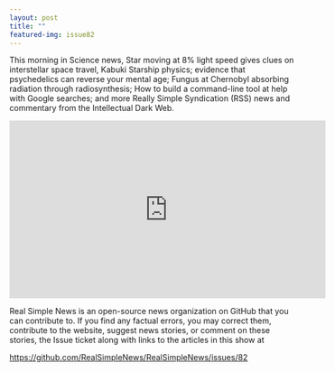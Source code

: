 ```yaml
---
layout: post
title: ""
featured-img: issue82
---
```


This morning in Science news, Star moving at 8% light speed gives clues on interstellar space travel, Kabuki Starship physics; evidence that psychedelics can reverse your mental age; Fungus at Chernobyl absorbing radiation through radiosynthesis; How to build a command-line tool at help with Google searches; and more Really Simple Syndication (RSS) news and commentary from the Intellectual Dark Web.

<iframe width="560" height="315" src="https://www.youtube.com/embed/5K9Fsjbtgj8
" frameborder="0" allow="accelerometer; autoplay; encrypted-media; gyroscope; picture-in-picture" allowfullscreen></iframe>

Real Simple News is an open-source news organization on GitHub that you can contribute to. If you find any factual errors, you may correct them, contribute to the website, suggest news stories, or comment on these stories, the Issue ticket along with links to the articles in this show at 

<https://github.com/RealSimpleNews/RealSimpleNews/issues/82>
